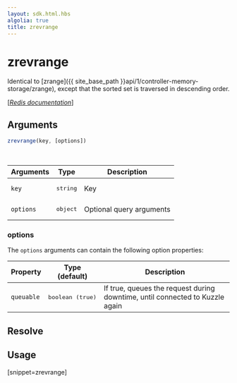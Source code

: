 ```yaml
---
layout: sdk.html.hbs
algolia: true
title: zrevrange
---
```


# zrevrange


Identical to [zrange]({{ site_base_path }}api/1/controller-memory-storage/zrange), except that the sorted set is traversed in descending order.

[[_Redis documentation_]](https://redis.io/commands/zrevrange)

## Arguments

```js
zrevrange(key, [options])

```

<br/>

| Arguments    | Type    | Description |
|--------------|---------|-------------|
| `key` | <pre>string</pre> | Key |
| ``options`` | <pre>object</pre> | Optional query arguments |

### options

The `options` arguments can contain the following option properties:

| Property   | Type (default)   | Description                       |
| ---------- | ------- | --------------------------------- |
| `queuable` | <pre>boolean (true)</pre> | If true, queues the request during downtime, until connected to Kuzzle again |

## Resolve

## Usage

[snippet=zrevrange]
